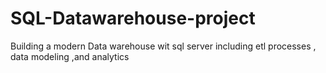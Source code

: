 # SQL-Datawarehouse-project
Building a modern Data warehouse wit sql server including etl processes , data modeling ,and analytics
